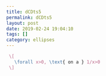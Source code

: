 ```yaml
---
title: dCDts5
permalink: dCDts5
layout: post
date: 2019-02-24 19:04:10
tags: []
category: ellipses
---
```


```latex
 \[
   \forall x>0, \text{ on a } 1/x>0
 \]
```